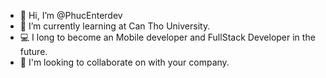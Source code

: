 - 👋 Hi, I’m @PhucEnterdev
- 🌱 I’m currently learning at Can Tho University.
- 💻 I long to become an Mobile developer and FullStack Developer in the future.
- 💞️ I'm looking to collaborate on with your company.
